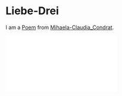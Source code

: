 # Liebe-Drei <a id="0"/>

I am a [Poem](60005002.md) from [Mihaela-Claudia_Condrat](1971091181.md).

![liebe drei](400000226.txt)

